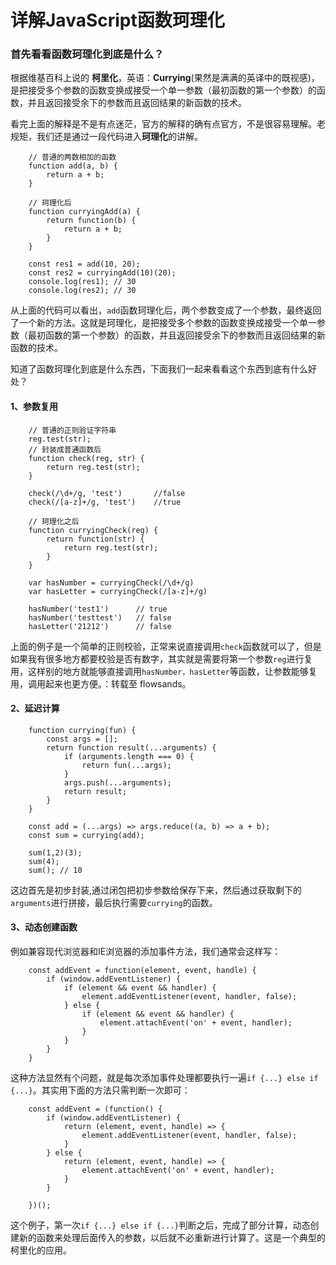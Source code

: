 # 详解JavaScript函数珂理化

### 首先看看函数珂理化到底是什么？
根据维基百科上说的 **柯里化**，英语：**Currying**(果然是满满的英译中的既视感)，是把接受多个参数的函数变换成接受一个单一参数（最初函数的第一个参数）的函数，并且返回接受余下的参数而且返回结果的新函数的技术。

看完上面的解释是不是有点迷茫，官方的解释的确有点官方，不是很容易理解。老规矩，我们还是通过一段代码进入**珂理化**的讲解。

```
    // 普通的两数相加的函数
    function add(a, b) {
        return a + b;
    }

    // 珂理化后
    function curryingAdd(a) {
        return function(b) {
            return a + b;
        }
    }

    const res1 = add(10, 20);
    const res2 = curryingAdd(10)(20);
    console.log(res1); // 30
    console.log(res2); // 30
```
从上面的代码可以看出，`add`函数珂理化后，两个参数变成了一个参数，最终返回了一个新的方法。这就是珂理化，是把接受多个参数的函数变换成接受一个单一参数（最初函数的第一个参数）的函数，并且返回接受余下的参数而且返回结果的新函数的技术。

知道了函数珂理化到底是什么东西，下面我们一起来看看这个东西到底有什么好处？
#### 1、参数复用
```
    // 普通的正则验证字符串
    reg.test(str);
    // 封装成普通函数后
    function check(reg, str) {
        return reg.test(str);
    }

    check(/\d+/g, 'test')       //false
    check(/[a-z]+/g, 'test')    //true

    // 珂理化之后
    function curryingCheck(reg) {
        return function(str) {
            return reg.test(str);
        }
    }

    var hasNumber = curryingCheck(/\d+/g)
    var hasLetter = curryingCheck(/[a-z]+/g)

    hasNumber('test1')      // true
    hasNumber('testtest')   // false
    hasLetter('21212')      // false
```
上面的例子是一个简单的正则校验，正常来说直接调用`check`函数就可以了，但是如果我有很多地方都要校验是否有数字，其实就是需要将第一个参数`reg`进行复用，这样别的地方就能够直接调用`hasNumber，hasLetter`等函数，让参数能够复用，调用起来也更方便。：转载至 flowsands。

#### 2、延迟计算
```
    function currying(fun) {
        const args = [];
        return function result(...arguments) {
            if (arguments.length === 0) {
                return fun(...args);
            }
            args.push(...arguments);
            return result;
        }
    }

    const add = (...args) => args.reduce((a, b) => a + b);
    const sum = currying(add);
    
    sum(1,2)(3);
    sum(4);
    sum(); // 10
```
这边首先是初步封装,通过闭包把初步参数给保存下来，然后通过获取剩下的`arguments`进行拼接，最后执行需要`currying`的函数。

#### 3、动态创建函数
例如兼容现代浏览器和IE浏览器的添加事件方法，我们通常会这样写：

```
    const addEvent = function(element, event, handle) {
        if (window.addEventListener) {
            if (element && event && handler) {
                element.addEventListener(event, handler, false);
            } else {
                if (element && event && handler) {
                    element.attachEvent('on' + event, handler);
                }
            }
        }
    }
```
这种方法显然有个问题，就是每次添加事件处理都要执行一遍`if {...} else if {...}`。其实用下面的方法只需判断一次即可：

```
    const addEvent = (function() {
        if (window.addEventListener) {
            return (element, event, handle) => {
                element.addEventListener(event, handler, false);
            }
        } else {
            return (element, event, handle) => {
                element.attachEvent('on' + event, handler);
            }
        }
        
    })();
```
这个例子，第一次`if {...} else if {...}`判断之后，完成了部分计算，动态创建新的函数来处理后面传入的参数，以后就不必重新进行计算了。这是一个典型的柯里化的应用。